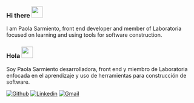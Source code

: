 ### Hi there <img src="https://raw.githubusercontent.com/iampavangandhi/iampavangandhi/master/gifs/Hi.gif" width="30px"></h2> I am Paola Sarmiento, front end developer and member of Laboratoria focused on learning and using tools for software construction.

### Hola <img src="https://raw.githubusercontent.com/iampavangandhi/iampavangandhi/master/gifs/Hi.gif" width="30px"></h2> Soy Paola Sarmiento desarrolladora, front end y miembro de Laboratoria enfocada en el aprendizaje y uso de herramientas para construcción de software. 

[![Github](https://img.shields.io/badge/-Github-000?style=flat&logo=Github&logoColor=white)](https://github.com/paosarmiento)
[![Linkedin](https://img.shields.io/badge/-LinkedIn-blue?style=flat&logo=Linkedin&logoColor=white)](https://www.linkedin.com/in/paola-sarmiento/)
[![Gmail](https://img.shields.io/badge/-Gmail-c14438?style=flat&logo=Gmail&logoColor=white)](mailto:paolasarmiento270218@gmail.com)

<!--
**paosarmiento/paosarmiento** is a ✨ _special_ ✨ repository because its `README.md` (this file) appears on your GitHub profile.



Here are some ideas to get you started:

- 🔭 I’m currently working on ...
- 🌱 I’m currently learning ...
- 👯 I’m looking to collaborate on ...
- 🤔 I’m looking for help with ...
- 💬 Ask me about ...
- 📫 How to reach me: ...
- 😄 Pronouns: ...
- ⚡ Fun fact: ...
-->
